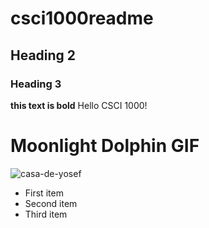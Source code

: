 # csci1000readme

## Heading 2 
### Heading 3
**this text is bold**
Hello CSCI 1000!

# Moonlight Dolphin GIF 
![casa-de-yosef](https://github.com/user-attachments/assets/42cc331c-258c-431a-a085-34826af7ba85)

- First item
- Second item
- Third item
